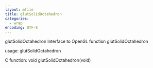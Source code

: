 ```yaml
---
layout: mfile
title: glutSolidOctahedron
categories:
  - wrap
encoding: UTF-8
---
```


glutSolidOctahedron  Interface to OpenGL function glutSolidOctahedron

usage:  glutSolidOctahedron

C function:  void glutSolidOctahedron(void)